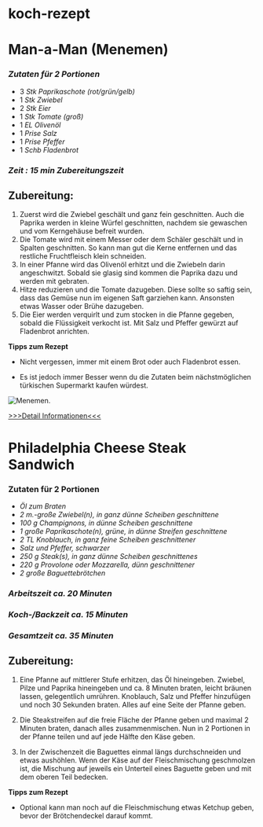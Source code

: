 # koch-rezept

# **Man-a-Man (Menemen)**


### _Zutaten für 2 Portionen_

- 3	_Stk	Paprikaschote (rot/grün/gelb)_
- 1	_Stk	Zwiebel_
- 2	_Stk	Eier_
- 1	_Stk	Tomate (groß)_
- 1	_EL	Olivenöl_
- 1	_Prise	Salz_
- 1	_Prise	Pfeffer_
- 1	_Schb	Fladenbrot_

### _Zeit : 15 min Zubereitungszeit_

## Zubereitung:
1. Zuerst wird die Zwiebel geschält und ganz fein geschnitten. Auch die Paprika werden in kleine Würfel geschnitten, nachdem sie gewaschen und vom Kerngehäuse befreit wurden.
2. Die Tomate wird mit einem Messer oder dem Schäler geschält und in Spalten geschnitten. So kann man gut die Kerne entfernen und das restliche Fruchtfleisch klein schneiden.
3. In einer Pfanne wird das Olivenöl erhitzt und die Zwiebeln darin angeschwitzt. Sobald sie glasig sind kommen die Paprika dazu und werden mit gebraten.
4. Hitze reduzieren und die Tomate dazugeben. Diese sollte so saftig sein, dass das Gemüse nun im eigenen Saft garziehen kann. Ansonsten etwas Wasser oder Brühe dazugeben.
5. Die Eier werden verquirlt und zum stocken in die Pfanne gegeben, sobald die Flüssigkeit verkocht ist. Mit Salz und Pfeffer gewürzt auf Fladenbrot anrichten.

**Tipps zum Rezept**

- Nicht vergessen, immer mit einem Brot oder auch Fladenbrot essen.

- Es ist jedoch immer Besser wenn du die Zutaten beim nächstmöglichen türkischen Supermarkt kaufen würdest.

![Menemen](https://www.eatingwell.com/thmb/_tXGqm7YmBhImKkVD7IH5IGlARA=/1500x0/filters:no_upscale():max_bytes(150000):strip_icc()/Menemen-Turkish-Eggs-v2-1x1-1-a090ffbca76943d49876b093e28432b5.jpg).


[>>>Detail Informationen<<<](https://www.gutekueche.at/tuerkisches-menemen-rezept-11903)


# **Philadelphia Cheese Steak Sandwich**

### Zutaten für 2 Portionen

- _Öl zum Braten_
- _2 m.-große	Zwiebel(n), in ganz dünne Scheiben geschnittene_
- _100 g	Champignons, in dünne Scheiben geschnittene_
- _1 große	Paprikaschote(n), grüne, in dünne Streifen geschnittene_
- _2 TL	Knoblauch, in ganz feine Scheiben geschnittener_
- _Salz und Pfeffer, schwarzer_
- _250 g	Steak(s), in ganz dünne Scheiben geschnittenes_
- _220 g	Provolone oder Mozzarella, dünn geschnittener_
- _2 große	Baguettebrötchen_

### _Arbeitszeit ca. 20 Minuten_ 
### _Koch-/Backzeit ca. 15 Minuten_
### _Gesamtzeit ca. 35 Minuten_

## Zubereitung:

1. Eine Pfanne auf mittlerer Stufe erhitzen, das Öl hineingeben. Zwiebel, Pilze und Paprika hineingeben und ca. 8 Minuten braten, leicht bräunen lassen, gelegentlich umrühren. Knoblauch, Salz und Pfeffer hinzufügen und noch 30 Sekunden braten. Alles auf eine Seite der Pfanne geben.

2. Die Steakstreifen auf die freie Fläche der Pfanne geben und maximal 2 Minuten braten, danach alles zusammenmischen. Nun in 2 Portionen in der Pfanne teilen und auf jede Hälfte den Käse geben.

3. In der Zwischenzeit die Baguettes einmal längs durchschneiden und etwas aushöhlen. Wenn der Käse auf der Fleischmischung geschmolzen ist, die Mischung auf jeweils ein Unterteil eines Baguette geben und mit dem oberen Teil bedecken.

**Tipps zum Rezept**

- Optional kann man noch auf die Fleischmischung etwas Ketchup geben, bevor der Brötchendeckel darauf kommt.